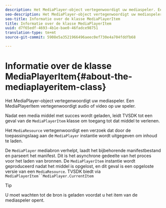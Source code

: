 ```yaml
---
description: Het MediaPlayer-object vertegenwoordigt uw mediaspeler. Een MediaPlayerItem vertegenwoordigt audio of video op uw speler.
seo-description: Het MediaPlayer-object vertegenwoordigt uw mediaspeler. Een MediaPlayerItem vertegenwoordigt audio of video op uw speler.
seo-title: Informatie over de klasse MediaPlayerItem
title: Informatie over de klasse MediaPlayerItem
uuid: d7f65edf-4693-4b1e-bae0-46fadce98751
translation-type: tm+mt
source-git-commit: 5908e5a3521966496aeec0ef730e4a704fddfb68

---
```



# Informatie over de klasse MediaPlayerItem{#about-the-mediaplayeritem-class}

Het MediaPlayer-object vertegenwoordigt uw mediaspeler. Een MediaPlayerItem vertegenwoordigt audio of video op uw speler.

Nadat een media middel met succes wordt geladen, leidt TVSDK tot een geval van de `MediaPlayerItem` klasse om toegang tot dat middel te verlenen.

Het `MediaResource` vertegenwoordigt een verzoek dat door de toepassingslaag aan de `MediaPlayer` instantie wordt uitgegeven om inhoud te laden.

De `MediaPlayer` mediabron verhelpt, laadt het bijbehorende manifestbestand en parseert het manifest. Dit is het asynchrone gedeelte van het proces voor het laden van bronnen. De `MediaPlayerItem` instantie wordt geproduceerd nadat het middel is opgelost, en dit geval is een opgeloste versie van een `MediaResource`. TVSDK biedt via `MediaPlayerItem``MediaPlayer.CurrentItem`

>[!TIP]
>
>U moet wachten tot de bron is geladen voordat u het item van de mediaspeler opent.

